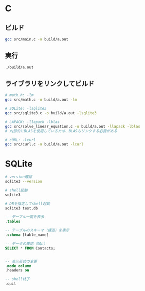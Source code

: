 # C

## ビルド
```bash
gcc src/main.c -o build/a.out
```

## 実行
```bash
./build/a.out
```

## ライブラリをリンクしてビルド
```bash
# math.h: -lm
gcc src/math.c -o build/a.out -lm

# SQLite: -lsqlite3
gcc src/sqlite3.c -o build/a.out -lsqlite3

# LAPACK: -llapack -lblas
gcc src/solve_linear_equation.c -o build/a.out -llapack -lblas
# 内部的にBLASを使用しているため、BLASもリンクする必要がある

# cURL: -lcurl
gcc src/curl.c -o build/a.out -lcurl
```

# SQLite
```bash
# version確認
sqlite3 --version

# shell起動
sqlite3

# DBを指定してshell起動
sqlite3 test.db
```

```sql
-- デーブル一覧を表示
.tables

-- テーブルのスキーマ（構造）を表示
.schema [table_name]

-- データの確認（SQL）
SELECT * FROM Contacts;


-- 表示形式の変更
.mode column
.headers on

-- shell終了
.quit
```





